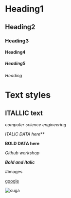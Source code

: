 # Heading1
## Heading2
### Heading3
#### Heading4
##### Heading5
###### Heading

# Text styles

## ITALLIC text

*computer science engineering*

*ITALIC DATA here***

**BOLD DATA here**

*Github workshop*

***Bold and Italic***

#images

[google]("www.google.com")

![suga](https://i.mydramalist.com/ZwD31_5_c.jpg)

